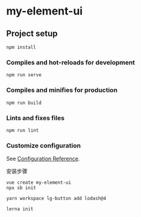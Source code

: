 <!--
 * @Author: zdb
 * @Date: 2021-01-18 16:27:21
 * @LastEditors: zdb
 * @LastEditTime: 2021-01-19 10:42:07
 * @Description: file content
-->
# my-element-ui

## Project setup
```
npm install
```

### Compiles and hot-reloads for development
```
npm run serve
```

### Compiles and minifies for production
```
npm run build
```

### Lints and fixes files
```
npm run lint
```

### Customize configuration
See [Configuration Reference](https://cli.vuejs.org/config/).


安装步骤
```
vue create my-element-ui
npx sb init 

yarn workspace lg-button add lodash@4

lerna init
```




